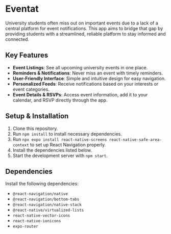 # Eventat

University students often miss out on important events due to a lack of a central platform for event notifications. This app aims to bridge that gap by providing students with a streamlined, reliable platform to stay informed and connected.

## Key Features

- **Event Listings**: See all upcoming university events in one place.
- **Reminders & Notifications**: Never miss an event with timely reminders.
- **User-Friendly Interface**: Simple and intuitive design for easy navigation.
- **Personalized Feeds**: Receive notifications based on your interests or event categories.
- **Event Details & RSVPs**: Access event information, add it to your calendar, and RSVP directly through the app.

## Setup & Installation

1. Clone this repository.
2. Run `npm install` to install necessary dependencies.
3. Run `npx expo install react-native-screens react-native-safe-area-context` to set up React Navigation properly.
4. Install the dependencies listed below.
5. Start the development server with `npm start`.

## Dependencies

Install the following dependencies:

- `@react-navigation/native`
- `@react-navigation/bottom-tabs`
- `@react-navigation/native-stack`
- `@react-native/virtualized-lists`
- `react-native-vector-icons`
- `react-native-ionicons`
- `expo-router`
